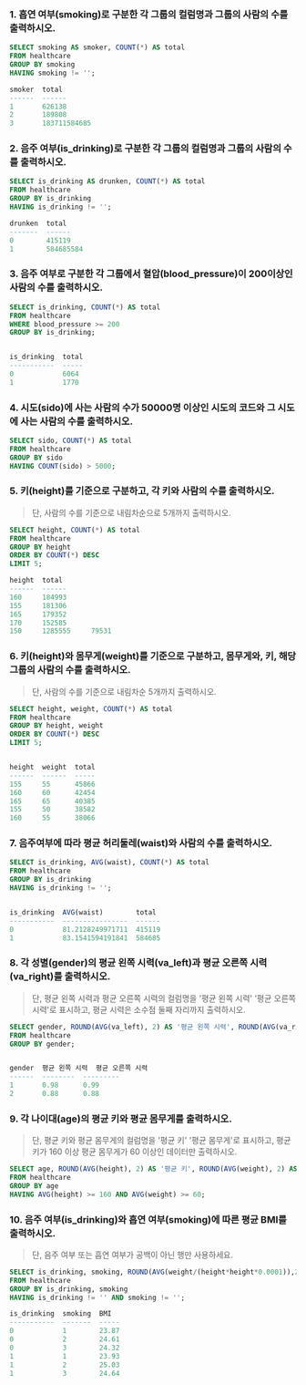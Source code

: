 ### 1. 흡연 여부(smoking)로 구분한 각 그룹의 컬럼명과 그룹의 사람의 수를 출력하시오.

```sql
SELECT smoking AS smoker, COUNT(*) AS total 
FROM healthcare 
GROUP BY smoking
HAVING smoking != ''; 

smoker  total
------  ------
1       626138
2       189808
3       183711584685
```

### 2. 음주 여부(is_drinking)로 구분한 각 그룹의 컬럼명과 그룹의 사람의 수를 출력하시오.

```sql
SELECT is_drinking AS drunken, COUNT(*) AS total 
FROM healthcare 
GROUP BY is_drinking 
HAVING is_drinking != '';

drunken  total
-------  ------
0        415119
1        584685584
```

### 3. 음주 여부로 구분한 각 그룹에서 혈압(blood_pressure)이 200이상인 사람의 수를 출력하시오.

```sql
SELECT is_drinking, COUNT(*) AS total 
FROM healthcare 
WHERE blood_pressure >= 200
GROUP BY is_drinking; 


is_drinking  total
-----------  -----
0            6064
1            1770
```

### 4. 시도(sido)에 사는 사람의 수가 50000명 이상인 시도의 코드와 그 시도에 사는 사람의 수를 출력하시오.

```sql
SELECT sido, COUNT(*) AS total 
FROM healthcare 
GROUP BY sido
HAVING COUNT(sido) > 5000; 
```

### 5. 키(height)를 기준으로 구분하고, 각 키와 사람의 수를 출력하시오.

> 단, 사람의 수를 기준으로 내림차순으로 5개까지 출력하시오.

```sql
SELECT height, COUNT(*) AS total 
FROM healthcare 
GROUP BY height
ORDER BY COUNT(*) DESC 
LIMIT 5; 

height  total
------  ------
160     184993
155     181306
165     179352
170     152585
150     1285555     79531
```

### 6. 키(height)와 몸무게(weight)를 기준으로 구분하고, 몸무게와, 키, 해당 그룹의 사람의 수를 출력하시오.

> 단, 사람의 수를 기준으로 내림차순 5개까지 출력하시오.

```sql
SELECT height, weight, COUNT(*) AS total 
FROM healthcare 
GROUP BY height, weight
ORDER BY COUNT(*) DESC 
LIMIT 5; 


height  weight  total
------  ------  -----
155     55      45866
160     60      42454
165     65      40385
155     50      38582
160     55      38066
```

### 7. 음주여부에 따라 평균 허리둘레(waist)와 사람의 수를 출력하시오.

```sql
SELECT is_drinking, AVG(waist), COUNT(*) AS total
FROM healthcare 
GROUP BY is_drinking
HAVING is_drinking != '';    


is_drinking  AVG(waist)        total
-----------  ----------------  ------
0            81.2128249971711  415119
1            83.1541594191841  584685
```

### 8. 각 성별(gender)의 평균 왼쪽 시력(va_left)과 평균 오른쪽 시력(va_right)를 출력하시오.

> 단, 평균 왼쪽 시력과 평균 오른쪽 시력의 컬럼명을 '평균 왼쪽 시력' '평균 오른쪽 시력'로 표시하고, 평균 시력은 소수점 둘째 자리까지 출력하시오.

```sql
SELECT gender, ROUND(AVG(va_left), 2) AS '평균 왼쪽 시력', ROUND(AVG(va_right), 2) AS '평균 오른쪽 시력'
FROM healthcare 
GROUP BY gender;   


gender  평균 왼쪽 시력  평균 오른쪽 시력
------  --------  ---------
1       0.98      0.99
2       0.88      0.88
```

### 9. 각 나이대(age)의 평균 키와 평균 몸무게를 출력하시오.

> 단, 평균 키와 평균 몸무게의 컬럼명을 '평균 키' '평균 몸무게'로 표시하고, 평균키가 160 이상 평균 몸무게가 60 이상인 데이터만 출력하시오.

```sql
SELECT age, ROUND(AVG(height), 2) AS '평균 키', ROUND(AVG(weight), 2) AS '평균 몸무게'
FROM healthcare 
GROUP BY age
HAVING AVG(height) >= 160 AND AVG(weight) >= 60;    
```

### 10. 음주 여부(is_drinking)와 흡연 여부(smoking)에 따른 평균 BMI를 출력하시오.

> 단, 음주 여부 또는 흡연 여부가 공백이 아닌 행만 사용하세요.

```sql
SELECT is_drinking, smoking, ROUND(AVG(weight/(height*height*0.0001)),2) AS BMI
FROM healthcare 
GROUP BY is_drinking, smoking
HAVING is_drinking != '' AND smoking != '';

is_drinking  smoking  BMI
-----------  -------  -----
0            1        23.87
0            2        24.61
0            3        24.32
1            1        23.93
1            2        25.03
1            3        24.64
```